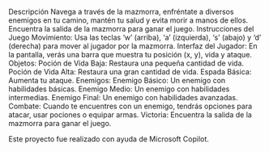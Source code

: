 Descripción
Navega a través de la mazmorra, enfréntate a diversos enemigos en tu camino, mantén tu salud y evita morir a manos de ellos.
Encuentra la salida de la mazmorra para ganar el juego.
Instrucciones del Juego
Movimiento: Usa las teclas ‘w’ (arriba), ‘a’ (izquierda), ‘s’ (abajo) y ‘d’ (derecha) para mover al jugador por la mazmorra.
Interfaz del Jugador: En la pantalla, verás una barra que muestra tu posición (x, y), vida y ataque.
Objetos:
Poción de Vida Baja: Restaura una pequeña cantidad de vida.
Poción de Vida Alta: Restaura una gran cantidad de vida.
Espada Básica: Aumenta tu ataque.
Enemigos:
Enemigo Básico: Un enemigo con habilidades básicas.
Enemigo Medio: Un enemigo con habilidades intermedias.
Enemigo Final: Un enemigo con habilidades avanzadas.
Combate: Cuando te encuentres con un enemigo, tendrás opciones para atacar, usar pociones o equipar armas.
Victoria: Encuentra la salida de la mazmorra para ganar el juego.

Este proyecto fue realizado con ayuda de Microsoft Copilot.
